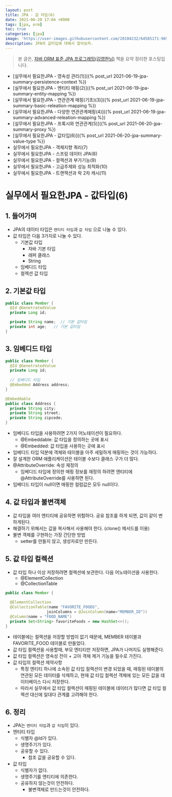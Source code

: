 ```yaml
---
layout: post
title: JPA - 값 타입(6)
date: 2021-06-20 17:04 +0900
tags: [jpa, orm]
toc: true
categories: [jpa]
image: 'https://user-images.githubusercontent.com/20104232/64585171-96511580-d3d2-11e9-947d-8f1e98e46100.png'
description: JPA의 값타입에 대해서 알아보자. 
---
```

> 본 글은, [자바 ORM 표준 JPA 프로그래밍(김영한님)](http://www.yes24.com/Product/Goods/19040233) 책을 요약 정리한 포스팅입니다.

- [실무에서 필요한JPA - 영속성 관리(1)]({% post_url 2021-06-19-jpa-summary-persistence-context %})
- [실무에서 필요한JPA - 엔티티 매핑(2)]({% post_url 2021-06-19-jpa-summary-entity-mapping %})
- [실무에서 필요한JPA - 연관관계 매핑(기초)(3)]({% post_url 2021-06-19-jpa-summary-basic-releation-mapping %})
- [실무에서 필요한JPA - 다양한 연관관계매핑(4)]({% post_url 2021-06-19-jpa-summary-advanced-releation-mapping %})
- [실무에서 필요한JPA - 프록시와 연관관계(5)]({% post_url 2021-06-20-jpa-summary-proxy %})
- [실무에서 필요한JPA - 값타입(6)]({% post_url 2021-06-20-jpa-summary-value-type %})
- 실무에서 필요한JPA - 객체지향 쿼리(7)
- 실무에서 필요한JPA - 스프링 데이터 JPA(8)
- 실무에서 필요한JPA - 컬렉션과 부가기능(9)
- 실무에서 필요한JPA - 고급주제와 성능 최적화(10)
- 실무에서 필요한JPA - 트랜잭션과 락 2차 캐시(11)

# 실무에서 필요한JPA - 값타입(6)

## 1. 들어가며 

- JPA의 데이터 타입은 `엔티티 타입`과 `값 타입` 으로 나눌 수 있다. 
- 값 타입은 다음 3가지로 나눌 수 있다. 
  - 기본값 타입
    - 자바 기본 타입
    - 래퍼 클래스
    - String
  - 임베디드 타입
  - 컬렉션 값 타입



## 2. 기본값 타입 

```java
public class Member {
  @Id @GenetratedValue
  private Long id;

  private String name;  // 기본 값타입
  private int age;   // 기본 값타입
}
```

## 3. 임베디드 타입 

```java
public class Member {
  @Id @GenetratedValue
  private Long id;
  
  // 임베디드 타입
  @Embedded Address address;
}
```

```java
@Embeddable 
public class Address {
  private String city;
  private String street;
  private String zipcode;
}
```

- 임베디드 타입을 사용하려면 2가지 어노테이션이 필요하다.
  - @Embeddable: 값 타입을 정의하는 곳에 표시
  - @Embedded: 값 타입을 사용하는 곳에 표시
- 임베디드 타입 덕분에 객체와 테이블을 아주 세밀하게 매핑하는 것이 가능하다. 
- 잘 설계한 ORM 애플리케이션은 테이블 수보다 클래스 구가 더 많다. 
- @AttributeOverride: 속성 재정의 
  - 임베디드 타입에 정의한 매핑 정보를 재정의 하려면 엔티티에 @AttributeOverride를 사용하면 된다.
- 임베디드 타입이 null이면 매핑한 컬럼값은 모두 null이다.

## 4. 값 타입과 불변객체 

- 값 타입을 여러 엔티티에 공유하면 위험하다.  공유 참조를 하게 되면, 값이 같이 변하게된다. 
- 해결하기 위해서는 값을 복사해서 사용해야 한다. (clone() 메서드를 이용)
- 불변 객체를 구현하는 가장 간단한 방법 
  - setter를 만들지 않고, 생성자로만 만든다.

## 5. 값 타입 컬렉션

- 값 타입 하나 이상 저장하려면 컬렉션에 보관한다.  다음 어노테이션을 사용한다.
  - @ElementCollection
  - @CollectionTable

```java
public class Member {
  
  @ElementCollection
  @CollectionTable(name "FAVORITE_FOODS", 
                  joinColumns = @JoinColumn(name="MEMBER_ID"))
  @Column(name = "FOOD_NAME")
  private Set<String> favoriteFoods = new HashSet<>();
}
```

- 테이블에는 컬렉션을 저장할 방법이 없기 때문에, MEMBER 테이블과 FAVORITE_FOOD 테이블로 만들었다. 
- 값 타입 컬렉션을 사용할때, 부모 엔티티만 저장하면, JPA가 나머지도 실행해준다. 
- 값 타입 컬렉션은 영속성 전이 + 고아 객체 제거 기능을 필수로 가진다. 
- 값 타입의 컬렉션 제약사항 
  - 특정 엔티티 하나에 소속된 값 타입 컬렉션이 변경 되었을 때, 매핑된 테이블의 연관된 모든 데이터를 삭제하고, 현재 값 타입 컬렉션 객체에 있는 모든 값을 데이터베이스 다시 저장한다. 
  - 따라서 실무에서 값 타입 컬렉션이 매핑된 테이블에 데이터가 많다면 값 타입 컬렉션 대신에 일대다 관계를 고려해야 한다.

## 6. 정리 

- JPA는 `엔티티 타입`과 `값 타입`이 있다. 
- 엔티티 타입
  - 식별자 @Id가 있다. 
  - 생명주기가 있다. 
  - 공유할 수 있다.
    - 참조 값을 공유할 수 있다. 
- 값 타입
  - 식별자가 없다.
  - 생명주기를 엔티티에 의존한다. 
  - 공유하지 않는것이 안전하다. 
    - 불변객체로 만드는것이 안전하다.

